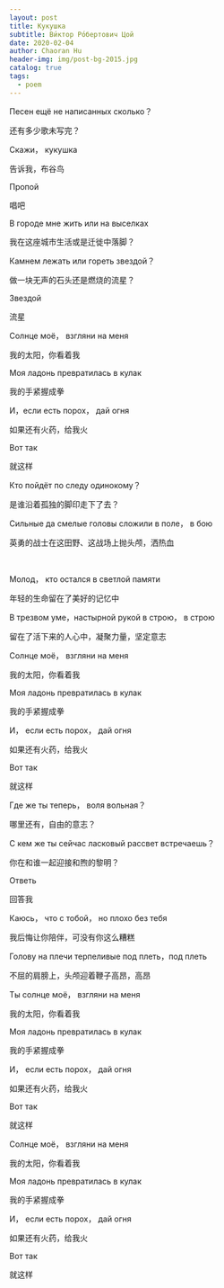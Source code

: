 ```yaml
---
layout: post
title: Kукушка
subtitle: Ви́ктор Ро́бертович Цой
date: 2020-02-04
author: Chaoran Hu
header-img: img/post-bg-2015.jpg
catalog: true
tags:
  - poem
---
```


Песен ещё не написанных сколько？

还有多少歌未写完？

Скажи， кукушка

告诉我，布谷鸟

Пропой

唱吧

В городе мне жить или на выселках

我在这座城市生活或是迁徙中落脚？

Камнем лежать или гореть звездой？

做一块无声的石头还是燃烧的流星？

Звездой

流星

Солнце моё， взгляни на меня

我的太阳，你看着我

Моя ладонь превратилась в кулак

我的手紧握成拳

И，если есть порох， дай огня

如果还有火药，给我火

Вот так

就这样

Кто пойдёт по следу одинокому？

是谁沿着孤独的脚印走下了去？

Сильные да смелые головы сложили в поле， в бою

英勇的战士在这田野、这战场上抛头颅，洒热血

&nbsp;

Молод， кто остался в светлой памяти

年轻的生命留在了美好的记忆中

В трезвом уме，настырной рукой в строю， в строю

留在了活下来的人心中，凝聚力量，坚定意志

Солнце моё， взгляни на меня

我的太阳，你看着我

Моя ладонь превратилась в кулак

我的手紧握成拳

И， если есть порох， дай огня

如果还有火药，给我火

Вот так

就这样

Где же ты теперь， воля вольная？

哪里还有，自由的意志？

С кем же ты сейчас ласковый рассвет встречаешь？

你在和谁一起迎接和煦的黎明？

Ответь

回答我

Каюсь， что с тобой， но плохо без тебя

我后悔让你陪伴，可没有你这么糟糕

Голову на плечи терпеливые под плеть，под плеть

不屈的肩膀上，头颅迎着鞭子高昂，高昂

Ты солнце моё， взгляни на меня

我的太阳，你看着我

Моя ладонь превратилась в кулак

我的手紧握成拳

И， если есть порох， дай огня

如果还有火药，给我火

Вот так

就这样

Солнце моё， взгляни на меня

我的太阳，你看着我

Моя ладонь превратилась в кулак

我的手紧握成拳

И， если есть порох， дай огня

如果还有火药，给我火

Вот так

就这样
